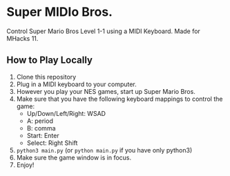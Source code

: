 # Super MIDIo Bros.

Control Super Mario Bros Level 1-1 using a MIDI Keyboard. Made for MHacks 11.


## How to Play Locally

1. Clone this repository
2. Plug in a MIDI keyboard to your computer.
3. However you play your NES games, start up Super Mario Bros.
4. Make sure that you have the following keyboard mappings to control the game:
    * Up/Down/Left/Right: WSAD
    * A: period
    * B: comma
    * Start: Enter
    * Select: Right Shift
5. `python3 main.py` (or `python main.py` if you have only python3)
6. Make sure the game window is in focus.
7. Enjoy!
